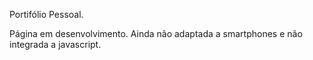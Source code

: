 Portifólio Pessoal.

 Página em desenvolvimento. Ainda não adaptada a smartphones e não integrada a javascript.
